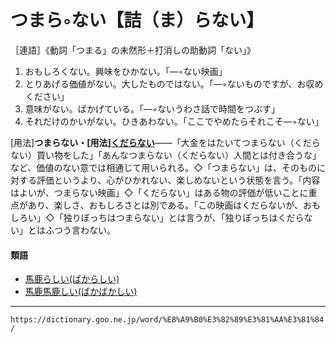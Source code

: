 # つまら◦ない【詰（ま）らない】

［連語］《動詞「つまる」の未然形＋打消しの助動詞「ない」》
1.  おもしろくない。興味をひかない。「―◦ない映画」
2.  とりあげる価値がない。大したものではない。「―◦ないものですが、お収めください」
3.  意味がない。ばかげている。「―◦ないうわさ話で時間をつぶす」
4.  それだけのかいがない。ひきあわない。「ここでやめたらそれこそ―◦ない」
    

\[用法\]**つまらない・\[用法\][くだらない](https://dictionary.goo.ne.jp/word/%E4%B8%8B%E3%82%89%E3%81%AA%E3%81%84/#jn-61814)**――「大金をはたいてつまらない（くだらない）買い物をした」「あんなつまらない（くだらない）人間とは付き合うな」など、価値のない意では相通じて用いられる。◇「つまらない」は、そのものに対する評価というより、心がひかれない、楽しめないという状態を言う。「内容はよいが、つまらない映画」◇「くだらない」はある物の評価が低いことに重点があり、楽しさ、おもしろさとは別である。「この映画はくだらないが、おもしろい」◇「独りぼっちはつまらない」とは言うが、「独りぼっちはくだらない」とはふつう言わない。

#### 類語

-   [馬鹿らしい(ばからしい)](https://dictionary.goo.ne.jp/word/%E9%A6%AC%E9%B9%BF%E3%82%89%E3%81%97%E3%81%84/#jn-174827)
-   [馬鹿馬鹿しい(ばかばかしい)](https://dictionary.goo.ne.jp/word/%E9%A6%AC%E9%B9%BF%E9%A6%AC%E9%B9%BF%E3%81%97%E3%81%84/#jn-174799)

---
`https://dictionary.goo.ne.jp/word/%E8%A9%B0%E3%82%89%E3%81%AA%E3%81%84/`